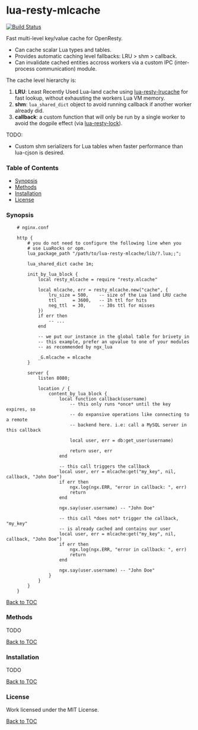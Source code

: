 # lua-resty-mlcache

[![Build Status][badge-travis-image]][badge-travis-url]

Fast multi-level key/value cache for OpenResty.

- Can cache scalar Lua types and tables.
- Provides automatic caching level fallbacks: LRU > shm > callback.
- Can invalidate cached entities accross workers via a custom IPC
  (inter-process communication) module.

The cache level hierarchy is:
1. **LRU**: Least Recently Used Lua-land cache using [lua-resty-lrucache] for
   fast lookup, without exhausting the workers Lua VM memory.
2. **shm**: `lua_shared_dict` object to avoid running callback if another
   worker already did.
3. **callback**: a custom function that will only be run by a single worker
   to avoid the dogpile effect (via [lua-resty-lock]).

TODO:
- Custom shm serializers for Lua tables when faster performance than lua-cjson
  is desired.

### Table of Contents

- [Synopsis](#synopsis)
- [Methods](#methods)
- [Installation](#installation)
- [License](#license)

### Synopsis

```
    # nginx.conf

    http {
        # you do not need to configure the following line when you
        # use LuaRocks or opm.
        lua_package_path "/path/to/lua-resty-mlcache/lib/?.lua;;";

        lua_shared_dict cache 1m;

        init_by_lua_block {
            local resty_mlcache = require "resty.mlcache"

            local mlcache, err = resty_mlcache.new("cache", {
                lru_size = 500,    -- size of the Lua land LRU cache
                ttl      = 3600,   -- 1h ttl for hits
                neg_ttl  = 30,     -- 30s ttl for misses
            })
            if err then
                -- ...
            end

            -- we put our instance in the global table for brivety in
            -- this example, prefer an upvalue to one of your modules
            -- as recommended by ngx_lua

            _G.mlcache = mlcache
        }

        server {
            listen 8080;

            location / {
                content_by_lua_block {
                    local function callback(username)
                        -- this only runs *once* until the key expires, so
                        -- do expansive operations like connecting to a remote
                        -- backend here. i.e: call a MySQL server in this callback

                        local user, err = db:get_user(username)

                        return user, err
                    end

                    -- this call triggers the callback
                    local user, err = mlcache:get("my_key", nil, callback, "John Doe")
                    if err then
                        ngx.log(ngx.ERR, "error in callback: ", err)
                        return
                    end

                    ngx.say(user.username) -- "John Doe"

                    -- this call *does not* trigger the callback, "my_key"
                    -- is already cached and contains our user
                    local user, err = mlcache:get("my_key", nil, callback, "John Doe")
                    if err then
                        ngx.log(ngx.ERR, "error in callback: ", err)
                        return
                    end

                    ngx.say(user.username) -- "John Doe"
                }
            }
        }
    }
```

[Back to TOC](#table-of-contents)

### Methods

TODO

[Back to TOC](#table-of-contents)

### Installation

TODO

[Back to TOC](#table-of-contents)

### License

Work licensed under the MIT License.

[Back to TOC](#table-of-contents)


[lua-resty-lock]: https://github.com/openresty/lua-resty-lock
[lua-resty-lrucache]: https://github.com/openresty/lua-resty-lrucache

[badge-travis-url]: https://travis-ci.org/thibaultcha/lua-resty-mlcache
[badge-travis-image]: https://travis-ci.org/thibaultcha/lua-resty-mlcache.svg?branch=master
